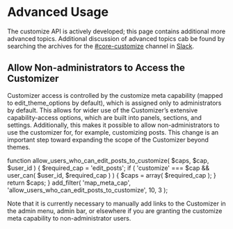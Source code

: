 # Advanced Usage

The customize API is actively developed; this page contains additional more advanced topics. Additional discussion of advanced topics cab be found by searching the archives for the [#core-customize](https://wordpress.slack.com/messages/core-customize/) channel in [Slack](https://chat.wordpress.org/).

## Allow Non-administrators to Access the Customizer

Customizer access is controlled by the customize meta capability (mapped to edit\_theme\_options by default), which is assigned only to administrators by default. This allows for wider use of the Customizer’s extensive capability-access options, which are built into panels, sections, and settings. Additionally, this makes it possible to allow non-administrators to use the customizer for, for example, customizing posts. This change is an important step toward expanding the scope of the Customizer beyond themes.

function allow\_users\_who\_can\_edit\_posts\_to\_customize( $caps, $cap, $user\_id ) {
  $required\_cap = 'edit\_posts';
  if ( 'customize' === $cap && user\_can( $user\_id, $required\_cap ) ) {
    $caps = array( $required\_cap );
  }
  return $caps;
}
add\_filter( 'map\_meta\_cap', 'allow\_users\_who\_can\_edit\_posts\_to\_customize', 10, 3 );

Note that it is currently necessary to manually add links to the Customizer in the admin menu, admin bar, or elsewhere if you are granting the customize meta capability to non-administrator users.